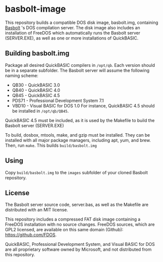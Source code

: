 # basbolt-image
This repository builds a compatible DOS disk image, basbolt.img, containing [Basbolt](https://github.com/parkertomatoes/basbolt) 's DOS compilation server. The disk image also includes an installation of FreeDOS which automatically runs the Basbolt server (SERVER.EXE), as well as one or more installations of QuickBASIC. 

## Building basbolt.img
Package all desired QuickBASIC compilers in `/opt/qb`. Each version should be in a separate subfolder. The Basbolt server will assume the following naming scheme:
 * QB30 - QuickBASIC 3.0
 * QB40 - QuickBASIC 4.0
 * QB45 - QuickBASIC 4.5
 * PDS71 - Professional Development System 7.1
 * VBD10 - Visual BASIC for DOS 1.0
For instance, QuickBASIC 4.5 should be installed in `/opt/qb/QB45`.

QuickBASIC 4.5 must be included, as it is used by the Makefile to build the Basbolt server (SERVER.EXE)

To build, dosbox, mtools, make, and gzip must be installed. They can be installed with all major package managers, including apt, yum, and brew. Then, run `make`. This builds `build/basbolt.img`

## Using
Copy `build/basbolt.img` to the `images` subfolder of your cloned Basbolt repository.

## License
The Basbolt server source code, server.bas, as well as the Makefile are distributed with an MIT license. 

This repository includes a compressed FAT disk image containing a FreeDOS installation with no source changes. FreeDOS sources, which are GPL2 licensed, are available on this same domain (Github): https://github.com/FDOS.

QuickBASIC, Professional Development System, and Visual BASIC for DOS are all proprietary software owned by Microsoft, and not distributed from this repository.